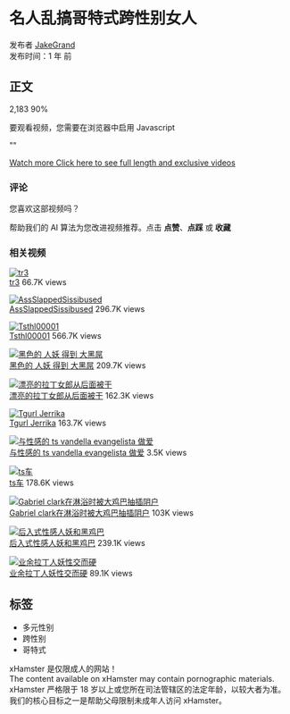 # 名人乱搞哥特式跨性别女人

发布者 [JakeGrand](https://zh.xhamster.com/users/jakegrand)  
发布时间：1 年 前  

## 正文

2,183 90%

要观看视频，您需要在浏览器中启用 Javascript

""

[Watch more Click here to see full length and exclusive videos](https://zh.xhamster.com/56bcdba6O16400d3O0Ob5036c6O0O80aed91O0)

### 评论

您喜欢这部视频吗？

帮助我们的 AI 算法为您改进视频推荐。点击 **点赞**、**点踩** 或 **收藏**

### 相关视频

[![tr3](https://thumb-nss.xhcdn.com/a/Dttky3MxAF7_HJEEd7mTuA/000/360/808/1280x720.5.jpg)](https://zh.xhamster.com/videos/tr3-360808)  
[tr3](https://zh.xhamster.com/videos/tr3-360808) 66.7K views

[![AssSlappedSissibused](https://thumb-nss.xhcdn.com/a/jJYFVoE7Tl-za2FV7vUPrA/005/043/660/1280x720.1.jpg)](https://zh.xhamster.com/videos/assslappedsissibused-5043660)  
[AssSlappedSissibused](https://zh.xhamster.com/videos/assslappedsissibused-5043660) 296.7K views

[![Tsthl00001](https://thumb-nss.xhcdn.com/a/6oLbc9GxvuGJfVG_NbDs2A/021/493/672/v2/2560x1440.216.webp)](https://zh.xhamster.com/videos/tsthl00001-xhBvXFR)  
[Tsthl00001](https://zh.xhamster.com/videos/tsthl00001-xhBvXFR) 566.7K views

[![黑色的 人妖 得到 大黑屌](https://thumb-nss.xhcdn.com/a/Q4RYNPImTXcSjJGo7USHWQ/014/325/522/2560x1440.8.webp)](https://zh.xhamster.com/videos/black-shemale-getting-bbc-14325522)  
[黑色的 人妖 得到 大黑屌](https://zh.xhamster.com/videos/black-shemale-getting-bbc-14325522) 209.7K views

[![漂亮的拉丁女郎从后面被干](https://thumb-nss.xhcdn.com/a/0Jg7iG92L42TjnPlhgug_g/020/935/311/2560x1440.10.webp)](https://zh.xhamster.com/videos/beautiful-latina-getting-fucked-from-behind-xhBJfMW)  
[漂亮的拉丁女郎从后面被干](https://zh.xhamster.com/videos/beautiful-latina-getting-fucked-from-behind-xhBJfMW) 162.3K views

[![Tgurl Jerrika](https://thumb-nss.xhcdn.com/a/HNFv7YCIur923BDsqvy6Og/016/969/254/2560x1440.8.webp)](https://zh.xhamster.com/videos/tgurl-jerrika-xho7onI)  
[Tgurl Jerrika](https://zh.xhamster.com/videos/tgurl-jerrika-xho7onI) 163.7K views

[![与性感的 ts vandella evangelista 做爱](https://thumb-nss.xhcdn.com/a/5N1cOLxinDjksWc4mKIx0w/024/338/947/v2/2560x1440.224.webp)](https://zh.xhamster.com/videos/making-out-with-sexy-ts-vandella-evangelista-xhmbFd7)  
[与性感的 ts vandella evangelista 做爱](https://zh.xhamster.com/videos/making-out-with-sexy-ts-vandella-evangelista-xhmbFd7) 3.5K views

[![ts车](https://thumb-nss.xhcdn.com/a/cuRB891rG1w4m44WfjwZ_g/016/801/289/2560x1440.6.webp)](https://zh.xhamster.com/videos/ts-car-xhSsN4C)  
[ts车](https://zh.xhamster.com/videos/ts-car-xhSsN4C) 178.6K views

[![Gabriel clark在淋浴时被大鸡巴抽插阴户](https://thumb-nss.xhcdn.com/a/rH722LXF1VaE5aI8x2GDZA/018/406/477/2560x1440.5.webp)](https://zh.xhamster.com/videos/gabriel-clark-gets-pussy-pounded-in-shower-by-big-dick-xhvCX3j)  
[Gabriel clark在淋浴时被大鸡巴抽插阴户](https://zh.xhamster.com/videos/gabriel-clark-gets-pussy-pounded-in-shower-by-big-dick-xhvCX3j) 103K views

[![后入式性感人妖和黑鸡巴](https://thumb-nss.xhcdn.com/a/LFUKZOS7tiv2M4KlZugtyA/013/595/517/v2/2560x1440.210.webp)](https://zh.xhamster.com/videos/doggystyle-sexy-shemale-and-black-cock-13595517)  
[后入式性感人妖和黑鸡巴](https://zh.xhamster.com/videos/doggystyle-sexy-shemale-and-black-cock-13595517) 239.1K views

[![业余拉丁人妖性交而硬](https://thumb-nss.xhcdn.com/a/IC8GRiJdd3I5FDAy9mArjw/021/313/156/2560x1440.7.webp)](https://zh.xhamster.com/videos/amateur-latina-shemale-fucked-while-hard-xhzQUf5)  
[业余拉丁人妖性交而硬](https://zh.xhamster.com/videos/amateur-latina-shemale-fucked-while-hard-xhzQUf5) 89.1K views

## 标签

- 多元性别
- 跨性别
- 哥特式

xHamster 是仅限成人的网站！  
The content available on xHamster may contain pornographic materials.  
xHamster 严格限于 18 岁以上或您所在司法管辖区的法定年龄，以较大者为准。  
我们的核心目标之一是帮助父母限制未成年人访问 xHamster。